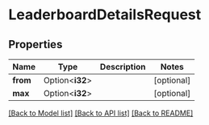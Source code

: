 # LeaderboardDetailsRequest

## Properties

Name | Type | Description | Notes
------------ | ------------- | ------------- | -------------
**from** | Option<**i32**> |  | [optional]
**max** | Option<**i32**> |  | [optional]

[[Back to Model list]](../README.md#documentation-for-models) [[Back to API list]](../README.md#documentation-for-api-endpoints) [[Back to README]](../README.md)



